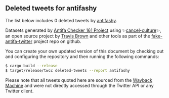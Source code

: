 ## Deleted tweets for antifashy

The list below includes 0 deleted tweets by
[antifashy](https://twitter.com/antifashy).



Datasets generated by [Antifa Checker 161 Project](https://twitter.com/antifacheck161) using ✨[cancel-culture](https://github.com/travisbrown/cancel-culture)✨, an open source project by 
[Travis Brown](https://twitter.com/travisbrown) and other tools as part of the 
[fake-antifa-twitter](https://github.com/antifacheck161/fake-antifa-twitter) project repo on github.

You can create your own updated version of this document by checking out and configuring the
repository and then running the following commands:

```bash
$ cargo build --release
$ target/release/twcc deleted-tweets --report antifashy
```

Please note that all tweets quoted here are sourced from the
[Wayback Machine](https://web.archive.org) and were not directly accessed through the Twitter API or
any Twitter client.

